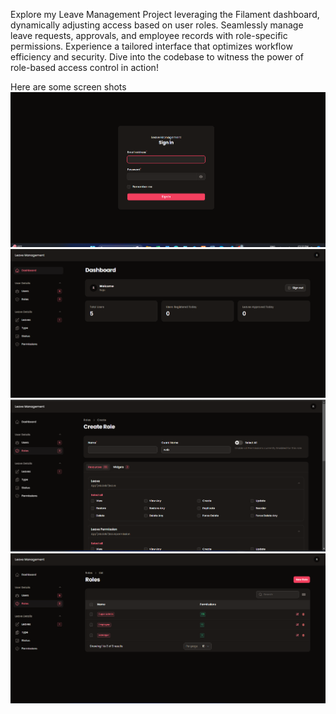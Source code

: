 Explore my Leave Management Project leveraging the Filament dashboard, dynamically adjusting access based on user roles. Seamlessly manage leave requests, approvals, and employee records with role-specific permissions. Experience a tailored interface that optimizes workflow efficiency and security. Dive into the codebase to witness the power of role-based access control in action!

Here are some screen shots
<img src='https://github.com/Rojak21/Leave-Management/blob/main/images/image1.png' />
<img src='https://github.com/Rojak21/Leave-Management/blob/main/images/image2.png' />
<img src='https://github.com/Rojak21/Leave-Management/blob/main/images/image3.png' />
<img src='https://github.com/Rojak21/Leave-Management/blob/main/images/image4.png' />
